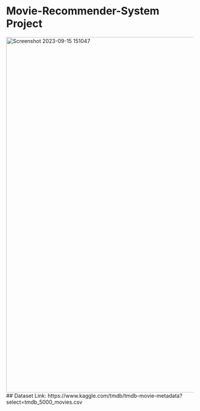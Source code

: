 # Movie-Recommender-System Project
<img width="952" alt="Screenshot 2023-09-15 151047" src="https://github.com/Yugal-2001/Movie-Recommender-Systeam/assets/105597980/4d04e9ca-3f02-48f0-8f14-09062312a597">
## Dataset Link: https://www.kaggle.com/tmdb/tmdb-movie-metadata?select=tmdb_5000_movies.csv
